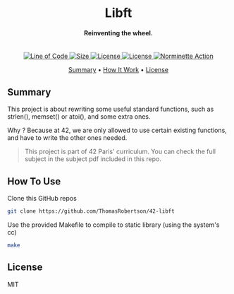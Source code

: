 

<h1 align="center">
  Libft
</h1>
<h4 align="center">Reinventing the wheel.
<br>
<br>
</h4>

<p align="center">
  <a href="https://github.com/ThomasRobertson/42-libft">
    <img src="https://img.shields.io/tokei/lines/github/ThomasRobertson/42-libft?style=flat-square"
         alt="Line of Code">
  </a>
  <a href="https://github.com/ThomasRobertson/42-libft">
    <img src="https://img.shields.io/github/languages/code-size/ThomasRobertson/42-libft?style=flat-square"
         alt="Size">
  </a>
  <a href="https://github.com/ThomasRobertson/42-libft">
    <img src="https://img.shields.io/github/license/ThomasRobertson/42-libft?style=flat-square"
         alt="License">
  </a>
  <a href="https://github.com/ThomasRobertson/42-libft">
    <img src="https://img.shields.io/github/languages/top/ThomasRobertson/42-libft?style=flat-square"
         alt="License">
  </a>
  <a href="https://github.com/ThomasRobertson/42-libft/actions/workflows/norminette-action.yml">
    <img src="https://github.com/ThomasRobertson/42-libft/actions/workflows/norminette-action.yml/badge.svg"
         alt="Norminette Action">
  </a> 
</p>

<p align="center">
  <a href="#summary">Summary</a> •
  <a href="#how-it-work">How It Work</a> •
  <a href="#license">License</a>
</p>

## Summary

This project is about rewriting some useful standard functions, such as strlen(), memset() or atoi(), and some extra ones.

Why ? Because at 42, we are only allowed to use certain existing functions, and have to write the other ones needed.

> This project is part of 42 Paris' curriculum. You can check the full subject in the subject pdf included in this repo.

## How To Use

Clone this GitHub repos

```bash
git clone https://github.com/ThomasRobertson/42-libft
```
Use the provided Makefile to compile to static library (using the system's cc)

```bash
make
```

## License

MIT
